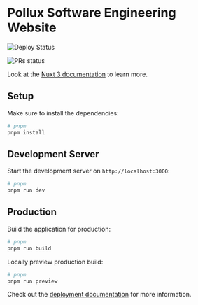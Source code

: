 # Pollux Software Engineering Website

![Deploy Status](https://github.com/fdbiondi/pollux-site/actions/workflows/nuxtjs.yml/badge.svg)

![PRs status](https://github.com/fdbiondi/pollux-site/actions/workflows/pr_builder.yml/badge.svg?event=push)

Look at the [Nuxt 3 documentation](https://nuxt.com/docs/getting-started/introduction) to learn more.

## Setup

Make sure to install the dependencies:

```bash
# pnpm
pnpm install
```

## Development Server

Start the development server on `http://localhost:3000`:

```bash
# pnpm
pnpm run dev
```

## Production

Build the application for production:

```bash
# pnpm
pnpm run build
```

Locally preview production build:

```bash
# pnpm
pnpm run preview
```

Check out the [deployment documentation](https://nuxt.com/docs/getting-started/deployment) for more information.
